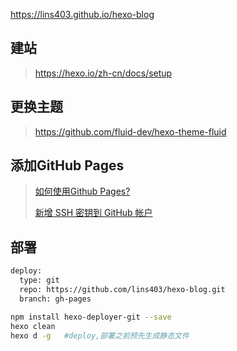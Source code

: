 <https://lins403.github.io/hexo-blog>

## 建站

> https://hexo.io/zh-cn/docs/setup



## 更换主题

> https://github.com/fluid-dev/hexo-theme-fluid



## 添加GitHub Pages

> [如何使用Github Pages?](https://developer.mozilla.org/zh-CN/docs/Learn/Common_questions/Using_Github_pages)
>
> [新增 SSH 密钥到 GitHub 帐户](https://docs.github.com/cn/github/authenticating-to-github/adding-a-new-ssh-key-to-your-github-account)

## 部署

```bash
deploy:
  type: git
  repo: https://github.com/lins403/hexo-blog.git
  branch: gh-pages

npm install hexo-deployer-git --save
hexo clean
hexo d -g	#deploy,部署之前预先生成静态文件
```
